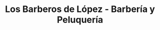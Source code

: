 ---
title: "Los Barberos de López - Barbería y Peluquería"
url: /asuncion/los-barberos-de-lopez-barberia-y-peluqueria/
shop: peluquería
---